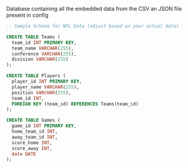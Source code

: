 Database containing all the embedded data from the CSV an JSON file present in config 


```sql
-- Sample Schema for NFL Data (adjust based on your actual data)

CREATE TABLE Teams (
  team_id INT PRIMARY KEY,
  team_name VARCHAR(255),
  conference VARCHAR(255),
  division VARCHAR(255)
);

CREATE TABLE Players (
  player_id INT PRIMARY KEY,
  player_name VARCHAR(255),
  position VARCHAR(255),
  team_id INT,
  FOREIGN KEY (team_id) REFERENCES Teams(team_id)
);

CREATE TABLE Games (
  game_id INT PRIMARY KEY,
  home_team_id INT,
  away_team_id INT,
  score_home INT,
  score_away INT,
  date DATE
);


```
